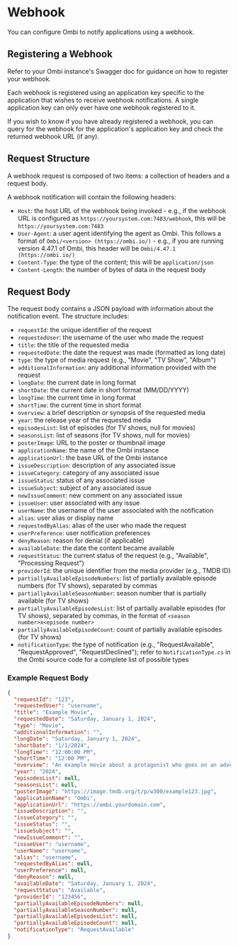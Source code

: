 # Webhook

You can configure Ombi to notify applications using a webhook.

## Registering a Webhook

Refer to your Ombi instance's Swagger doc for guidance on how to register your webhook.

Each webhook is registered using an application key specific to the application that wishes to receive webhook notifications. A single application key can only ever have one webhook registered to it.

If you wish to know if you have already registered a webhook, you can query for the webhook for the application's application key and check the returned webhook URL (if any).

## Request Structure

A webhook request is composed of two items: a collection of headers and a request body.

A webhook notification will contain the following headers:

* `Host`: the host URL of the webhook being invoked - e.g., if the webhook URL is configured as `https://yoursystem.com:7483/webhook`, this will be `https://yoursystem.com:7483`
* `User-Agent`: a user agent identifying the agent as Ombi. This follows a format of `Ombi/<version> (https://ombi.io/)` - e.g., if you are running version 4.47.1 of Ombi, this header will be `Ombi/4.47.1 (https://ombi.io/)`
* `Content-Type`: the type of the content; this will be `application/json`
* `Content-Length`: the number of bytes of data in the request body

## Request Body

The request body contains a JSON payload with information about the notification event. The structure includes:

* `requestId`: the unique identifier of the request
* `requestedUser`: the username of the user who made the request
* `title`: the title of the requested media
* `requestedDate`: the date the request was made (formatted as long date)
* `type`: the type of media request (e.g., "Movie", "TV Show", "Album")
* `additionalInformation`: any additional information provided with the request
* `longDate`: the current date in long format
* `shortDate`: the current date in short format (MM/DD/YYYY)
* `longTime`: the current time in long format
* `shortTime`: the current time in short format
* `overview`: a brief description or synopsis of the requested media
* `year`: the release year of the requested media
* `episodesList`: list of episodes (for TV shows, null for movies)
* `seasonsList`: list of seasons (for TV shows, null for movies)
* `posterImage`: URL to the poster or thumbnail image
* `applicationName`: the name of the Ombi instance
* `applicationUrl`: the base URL of the Ombi instance
* `issueDescription`: description of any associated issue
* `issueCategory`: category of any associated issue
* `issueStatus`: status of any associated issue
* `issueSubject`: subject of any associated issue
* `newIssueComment`: new comment on any associated issue
* `issueUser`: user associated with any issue
* `userName`: the username of the user associated with the notification
* `alias`: user alias or display name
* `requestedByAlias`: alias of the user who made the request
* `userPreference`: user notification preferences
* `denyReason`: reason for denial (if applicable)
* `availableDate`: the date the content became available
* `requestStatus`: the current status of the request (e.g., "Available", "Processing Request")
* `providerId`: the unique identifier from the media provider (e.g., TMDB ID)
* `partiallyAvailableEpisodeNumbers`: list of partially available episode numbers (for TV shows), separated by commas
* `partiallyAvailableSeasonNumber`: season number that is partially available (for TV shows)
* `partiallyAvailableEpisodesList`: list of partially available episodes (for TV shows), separated by commas, in the format of `<season number>x<episode number>`
* `partiallyAvailableEpisodeCount`: count of partially available episodes (for TV shows)
* `notificationType`: the type of notification (e.g., "RequestAvailable", "RequestApproved", "RequestDeclined"); refer to `NotificationType.cs` in the Ombi source code for a complete list of possible types

### Example Request Body

```json
{
  "requestId": "123",
  "requestedUser": "username",
  "title": "Example Movie",
  "requestedDate": "Saturday, January 1, 2024",
  "type": "Movie",
  "additionalInformation": "",
  "longDate": "Saturday, January 1, 2024",
  "shortDate": "1/1/2024",
  "longTime": "12:00:00 PM",
  "shortTime": "12:00 PM",
  "overview": "An example movie about a protagonist who goes on an adventure and learns valuable lessons along the way.",
  "year": "2024",
  "episodesList": null,
  "seasonsList": null,
  "posterImage": "https://image.tmdb.org/t/p/w300/example123.jpg",
  "applicationName": "Ombi",
  "applicationUrl": "https://ombi.yourdomain.com",
  "issueDescription": "",
  "issueCategory": "",
  "issueStatus": "",
  "issueSubject": "",
  "newIssueComment": "",
  "issueUser": "username",
  "userName": "username",
  "alias": "username",
  "requestedByAlias": null,
  "userPreference": null,
  "denyReason": null,
  "availableDate": "Saturday, January 1, 2024",
  "requestStatus": "Available",
  "providerId": "123456",
  "partiallyAvailableEpisodeNumbers": null,
  "partiallyAvailableSeasonNumber": null,
  "partiallyAvailableEpisodesList": null,
  "partiallyAvailableEpisodeCount": null,
  "notificationType": "RequestAvailable"
}
```

